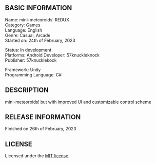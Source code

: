 ## BASIC INFORMATION

Name: mini-meteoroids! REDUX  
Category: Games  
Language: English  
Genre: Casual, Arcade  
Started on: 24th of February, 2023  

Status: In development  
Platforms: Android
Developer: 57knuckleknock  
Publisher: 57knucklekock  

Framework: Unity  
Programming Language: C#

## DESCRIPTION
mini-meteoroids! but with improved UI and customizable control scheme

## RELEASE INFORMATION
Finished on 26th of February, 2023

## LICENSE
Licensed under the [MIT license](https://github.com/viethung204/MINI_METEOROIDS_REDUX/blob/main/LICENSE.md).
